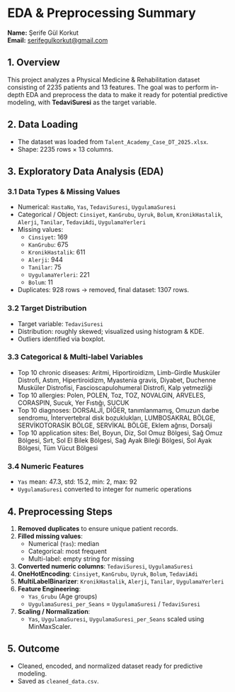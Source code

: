 # EDA & Preprocessing Summary
**Name:** Şerife Gül Korkut  
**Email:** serifegulkorkut@gmail.com

## 1. Overview
This project analyzes a Physical Medicine & Rehabilitation dataset consisting of 2235 patients and 13 features. The goal was to perform in-depth EDA and preprocess the data to make it ready for potential predictive modeling, with **TedaviSuresi** as the target variable.

## 2. Data Loading
- The dataset was loaded from `Talent_Academy_Case_DT_2025.xlsx`.
- Shape: 2235 rows × 13 columns.

## 3. Exploratory Data Analysis (EDA)
### 3.1 Data Types & Missing Values
- Numerical: `HastaNo`, `Yas`, `TedaviSuresi`, `UygulamaSuresi`
- Categorical / Object: `Cinsiyet`, `KanGrubu`, `Uyruk`, `Bolum`, `KronikHastalik`, `Alerji`, `Tanilar`, `TedaviAdi`, `UygulamaYerleri`
- Missing values:
  - `Cinsiyet`: 169
  - `KanGrubu`: 675
  - `KronikHastalik`: 611
  - `Alerji`: 944
  - `Tanilar`: 75
  - `UygulamaYerleri`: 221
  - `Bolum`: 11
- Duplicates: 928 rows → removed, final dataset: 1307 rows.

### 3.2 Target Distribution
- Target variable: `TedaviSuresi`
- Distribution: roughly skewed; visualized using histogram & KDE.
- Outliers identified via boxplot.

### 3.3 Categorical & Multi-label Variables
- Top 10 chronic diseases: Aritmi, Hiportiroidizm, Limb-Girdle Musküler Distrofi, Astım, Hipertiroidizm, Myastenia gravis, Diyabet, Duchenne Musküler Distrofisi, Fascioscapulohumeral Distrofi, Kalp yetmezliği
- Top 10 allergies: Polen, POLEN, Toz, TOZ, NOVALGIN, ARVELES, CORASPIN, Sucuk, Yer Fıstığı, SUCUK
- Top 10 diagnoses: DORSALJİ, DİĞER, tanımlanmamış, Omuzun darbe sendromu, İntervertebral disk bozuklukları, LUMBOSAKRAL BÖLGE, SERVİKOTORASİK BÖLGE, SERVİKAL BÖLGE, Eklem ağrısı, Dorsalji
- Top 10 application sites: Bel, Boyun, Diz, Sol Omuz Bölgesi, Sağ Omuz Bölgesi, Sırt, Sol El Bilek Bölgesi, Sağ Ayak Bileği Bölgesi, Sol Ayak Bölgesi, Tüm Vücut Bölgesi

### 3.4 Numeric Features
- `Yas` mean: 47.3, std: 15.2, min: 2, max: 92
- `UygulamaSuresi` converted to integer for numeric operations

## 4. Preprocessing Steps
1. **Removed duplicates** to ensure unique patient records.
2. **Filled missing values**:
   - Numerical (`Yas`): median
   - Categorical: most frequent
   - Multi-label: empty string for missing
3. **Converted numeric columns**: `TedaviSuresi`, `UygulamaSuresi`
4. **OneHotEncoding**: `Cinsiyet`, `KanGrubu`, `Uyruk`, `Bolum`, `TedaviAdi`
5. **MultiLabelBinarizer**: `KronikHastalik`, `Alerji`, `Tanilar`, `UygulamaYerleri`
6. **Feature Engineering**:
   - `Yas_Grubu` (Age groups)
   - `UygulamaSuresi_per_Seans` = `UygulamaSuresi` / `TedaviSuresi`
7. **Scaling / Normalization**:
   - `Yas`, `UygulamaSuresi`, `UygulamaSuresi_per_Seans` scaled using MinMaxScaler.

## 5. Outcome
- Cleaned, encoded, and normalized dataset ready for predictive modeling.
- Saved as `cleaned_data.csv`.
